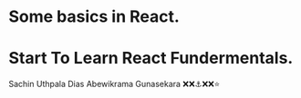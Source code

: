 Some basics in React.
=====================
Start To Learn React Fundermentals.
=====================
Sachin Uthpala Dias Abewikrama Gunasekara
❌❌⚓❌❌⭐

